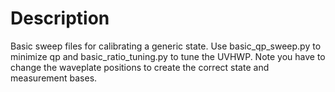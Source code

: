 # Description

Basic sweep files for calibrating a generic state.
Use basic_qp_sweep.py to minimize qp and basic_ratio_tuning.py to tune the UVHWP. Note you have to change the waveplate positions to create the correct state and measurement bases.